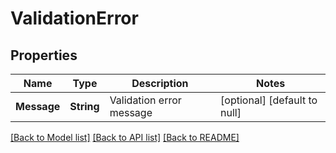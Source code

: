 # ValidationError
## Properties

| Name | Type | Description | Notes |
|------------ | ------------- | ------------- | -------------|
| **Message** | **String** | Validation error message | [optional] [default to null] |

[[Back to Model list]](../README.md#documentation-for-models) [[Back to API list]](../README.md#documentation-for-api-endpoints) [[Back to README]](../README.md)

